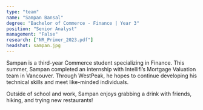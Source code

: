 ```yaml
---
type: "team"
name: "Sampan Bansal"
degree: "Bachelor of Commerce - Finance | Year 3"
position: "Senior Analyst"
management: "False"
research: ["NR_Primer_2023.pdf"]
headshot: sampan.jpg
---
```


Sampan is a third-year Commerce student specializing in Finance. This summer, Sampan completed an internship with Intellifi’s Mortgage Valuation team in Vancouver. Through WestPeak, he hopes to continue developing his technical skills and meet like-minded individuals.

Outside of school and work, Sampan enjoys grabbing a drink with friends, hiking, and trying new restaurants!
